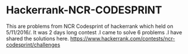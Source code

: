 # Hackerrank-NCR-CODESPRINT
This are problems from NCR Codesprint of hackerrank which held on 5/11/2016/. It was 2 days long contest .I came to solve 6 problems .I have shared the solutions here. https://www.hackerrank.com/contests/ncr-codesprint/challenges
